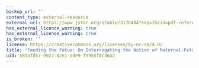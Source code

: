 ```yaml
---
backup_url: ''
content_type: external-resource
external_url: https://www.jstor.org/stable/3178404?seq=1&cid=pdf-reference#references_tab_contents
has_external_licence_warning: true
has_external_license_warning: true
is_broken: ''
license: https://creativecommons.org/licenses/by-nc-sa/4.0/
title: 'Feeding the Fetus: On Interrogating the Notion of Maternal-Fetal Conflict'
uid: 58dafd57-9927-42e1-ade9-f9955f4c36a2
---
```

